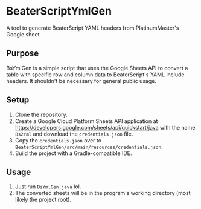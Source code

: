 # BeaterScriptYmlGen
A tool to generate BeaterScript YAML headers from PlatinumMaster's Google sheet.

## Purpose
BsYmlGen is a simple script that uses the Google Sheets API to convert a table with specific row and column data to BeaterScript's YAML include headers. It shouldn't be necessary for general public usage.

## Setup
1. Clone the repository.
2. Create a Google Cloud Platform Sheets API application at https://developers.google.com/sheets/api/quickstart/java with the name `Bs2Yml` and download the `credentials.json` file.
3. Copy the `credentials.json` over to `BeaterScriptYmlGen/src/main/resources/credentials.json`.
4. Build the project with a Gradle-compatible IDE.

## Usage
1. Just run `BsYmlGen.java` lol.
2. The converted sheets will be in the program's working directory (most likely the project root).
